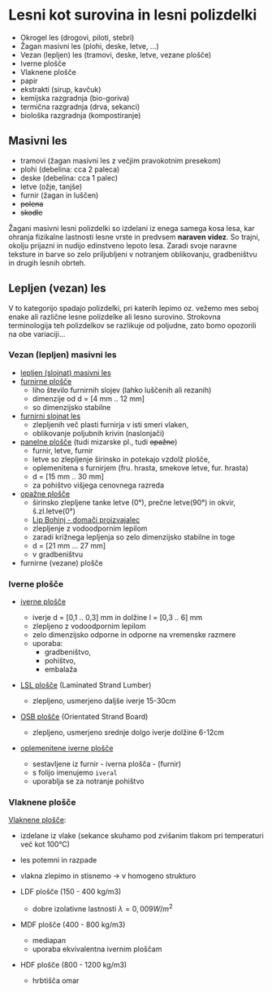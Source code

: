 # Lesni kot surovina in lesni polizdelki

- Okrogel les (drogovi, piloti, stebri)
- Žagan masivni les (plohi, deske, letve, ...)
- Vezan (lepljen) les (tramovi, deske, letve, vezane plošče)
- Iverne plošče
- Vlaknene plošče
- papir
- ekstrakti (sirup, kavčuk)
- kemijska razgradnja (bio-goriva)
- termična razgradnja (drva, sekanci)
- biološka razgradnja (kompostiranje)

## Masivni les

- tramovi (žagan masivni les z večjim pravokotnim presekom)
- plohi (debelina: cca 2 paleca)
- deske (debelina: cca 1 palec)
- letve (ožje, tanjše)
- furnir (žagan in luščen)
- ~~polena~~
- ~~skodle~~

Žagani masivni lesni polizdelki so izdelani iz enega samega kosa lesa, kar ohranja fizikalne lastnosti lesne vrste in predvsem **naraven videz**. So trajni, okolju prijazni in nudijo edinstveno lepoto lesa. Zaradi svoje naravne teksture in barve so zelo priljubljeni v notranjem oblikovanju, gradbeništvu in drugih lesnih obrteh.

## Lepljen (vezan) les

V to kategorijo spadajo polizdelki, pri katerih lepimo oz. vežemo mes seboj enake ali različne lesne polizdelke ali lesno surovino. Strokovna terminologija teh polizdelkov se razlikuje od poljudne, zato bomo opozorili na obe variaciji...

### Vezan (lepljen) masivni les

- [lepljen (slojnat) masivni les](https://www.google.com/search?q=lepljen+les)
- [furnirne plošče](https://www.google.com/search?q=furnirna+plosca)
    - liho število furnirnih slojev (lahko luščenih ali rezanih)
    - dimenzije od d = [4 mm .. 12 mm]
    - so dimenzijsko stabilne
- [furnirni slojnat les]()
    - zlepljenih več plasti furnirja v isti smeri vlaken,
    - oblikovanje poljubnih krivin (naslonjači)
- [panelne plošče](https://www.google.com/search?q=panelna+plosca) (tudi mizarske pl., tudi ~~opažne~~)
    - furnir, letve, furnir
    - letve so zlepljenje širinsko in potekajo vzdolž plošče,
    - oplemenitena s furnirjem (fru. hrasta, smekove letve, fur. hrasta)
    - d = [15 mm .. 30 mm]
    - za pohištvo višjega cenovnega razreda
- [opažne plošče](https://www.google.com/search?q=opazna+plosca)
    - širinsko zlepljene tanke letve (0°), prečne letve(90°) in okvir, š.zl.letve(0°)
    - [Lip Bohinj - domači proizvajalec](https://www.lipbohinj.si/data/pdf/LIP0101_SL_Schalungsplatten.pdf)
    - zlepljenje z vodoodpornim lepilom
    - zaradi križnega lepljenja so zelo dimenzijsko stabilne in toge
    - d = [21 mm ... 27 mm]
    - v gradbeništvu
- furnirne (vezane) plošče

### Iverne plošče

- [iverne plošče](https://www.google.com/search?q=particle+board)
    - iverje d = [0,1 .. 0,3] mm in dolžine l = [0,3 .. 6] mm
    - zlepljeno z vodoodpornim lepilom
    - zelo dimenzijsko odporne in odporne na vremenske razmere
    - uporaba:
        - gradbeništvo,
        - pohištvo,
        - embalaža
- [LSL plošče](https://www.google.com/search?q=LSL+board) (Laminated Strand Lumber)
    - zlepljeno, usmerjeno daljše iverje 15-30cm
- [OSB plošče](https://www.google.com/search?q=osb+board) (Orientated Strand Board)
    - zlepljeno, usmerjeno srednje dolgo iverje dolžine 6-12cm

- [oplemenitene iverne plošče](https://www.google.com/search?q=oplemenitene+iverne+plo%C5%A1%C4%8De)
    - sestavljene iz furnir - iverna plošča - (furnir)
    - s folijo imenujemo `iveral`
    - uporablja se za notranje pohištvo

### Vlaknene plošče

[Vlaknene plošče](https://www.google.com/search?q=wood+fiber+boards):

- izdelane iz vlake (sekance skuhamo pod zvišanim tlakom pri temperaturi več kot 100°C)
- les potemni in razpade
- vlakna zlepimo in stisnemo -> v homogeno strukturo

- LDF plošče (150 - 400 kg/m3)
    - dobre izolativne lastnosti $\lambda = 0,009 W/m^2$
- MDF plošče (400 - 800 kg/m3)
    - mediapan
    - uporaba ekvivalentna ivernim ploščam
- HDF plošče (800 - 1200 kg/m3)
    - hrbtišča omar
